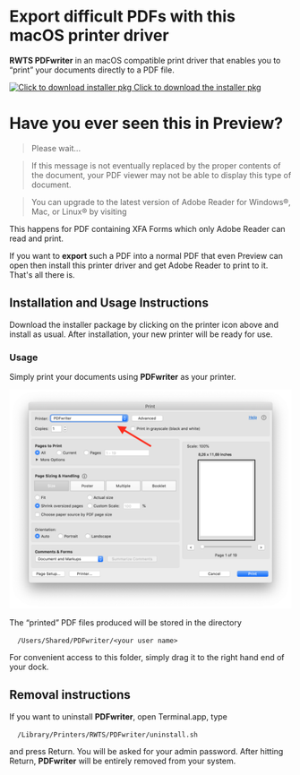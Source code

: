 # Export difficult PDFs with this macOS printer driver

**RWTS PDFwriter** in an macOS compatible print driver that enables you to “print” your documents directly to a PDF file.

[![](https://raw.githubusercontent.com/rodyager/RWTS-PDFwriter/master/sources/PDFwriter.iconset/icon_256x256.png "Click to download installer pkg")
Click to download the installer pkg](https://github.com/emilianbold/RWTS-PDFwriter/releases/tag/v1.0.2)



# Have you ever seen this in Preview?

> Please wait...

> If this message is not eventually replaced by the proper contents of the document, your PDF viewer may not be able to display this type of document.

> You can upgrade to the latest version of Adobe Reader for Windows®, Mac, or Linux® by visiting

This happens for PDF containing XFA Forms which only Adobe Reader can read and print.

If you want to **export** such a PDF into a normal PDF that even Preview can open then install this printer driver and get Adobe Reader to print to it. That's all there is.


## Installation and Usage Instructions
Download the installer package by clicking on the printer icon above and install as usual. After installation, your new printer will be ready for use.

### Usage

Simply print your documents using **PDFwriter** as your printer. 

![Print to PDFwriter](print-to-pdfprinter.png)

The “printed” PDF files produced will be stored in the directory 

`   /Users/Shared/PDFwriter/<your user name>   `

For convenient access to this folder, simply drag it to the right hand end of your dock.

## Removal instructions
If you want to uninstall **PDFwriter**, open Terminal.app, type 

`   /Library/Printers/RWTS/PDFwriter/uninstall.sh   `

and press Return. You will be asked for your admin password. After hitting Return, **PDFwriter** will be entirely removed from your system. 

